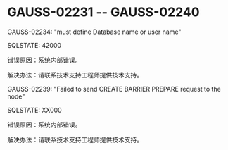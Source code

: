 # GAUSS-02231 -- GAUSS-02240<a name="ZH-CN_TOPIC_0302073527"></a>

GAUSS-02234: "must define Database name or user name"

SQLSTATE: 42000

错误原因：系统内部错误。

解决办法：请联系技术支持工程师提供技术支持。

GAUSS-02239: "Failed to send CREATE BARRIER PREPARE request to the node"

SQLSTATE: XX000

错误原因：系统内部错误。

解决办法：请联系技术支持工程师提供技术支持。

